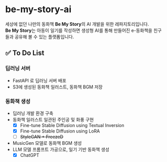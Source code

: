 # be-my-story-ai

세상에 없던 나만의 동화책 **Be My Story**의 AI 개발을 위한 레파지토리입니다.  
**Be My Story**는 아동이 일기를 작성하면 생성형 AI를 통해 만들어진 e-동화책을 친구들과 공유해 볼 수 있는 플랫폼입니다.

## :white_check_mark: To Do List

### 딥러닝 서버
- FastAPI 로 딥러닝 서버 배포
- S3에 생성된 동화책 일러스트, 동화책 BGM 저장

### 동화책 생성
- 딥러닝 개발 환경 구축
- 동화책 일러스트 일관된 주인공 및 화풍 구현
  - [X] Fine-tune Stable Diffusion using Textual Inversion  
  - [X] Fine-tune Stable Diffusion using LoRA
  - [ ] ~~StyleGAN + FreezeD~~

- MusicGen 모델로 동화책 BGM 생성
-  LLM 모델 프롬프트 가공으로, 일기 기반 동화책 생성
   - [X] ChatGPT